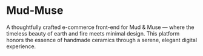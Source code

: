 # Mud-Muse
A thoughtfully crafted e-commerce front-end for Mud &amp; Muse — where the timeless beauty of earth and fire meets minimal design. This platform honors the essence of handmade ceramics through a serene, elegant digital experience.
